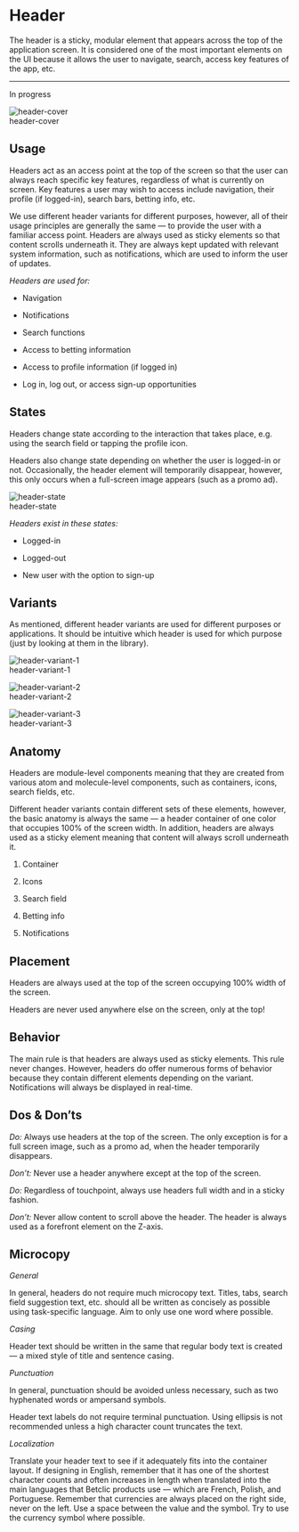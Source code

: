 
# Header

The header is a sticky, modular element that appears across the top of the application screen. It is considered one of the most important elements on the UI because it allows the user to navigate, search, access key features of the app, etc.

---

In progress

  
![header-cover](https://studio-assets.supernova.io/design-systems/27883/32409351-13ae-4a57-bd03-c672de639d95.png)  
header-cover  


## Usage

Headers act as an access point at the top of the screen so that the user can always reach specific key features, regardless of what is currently on screen. Key features a user may wish to access include navigation, their profile (if logged-in), search bars, betting info, etc.

We use different header variants for different purposes, however, all of their usage principles are generally the same — to provide the user with a familiar access point. Headers are always used as sticky elements so that content scrolls underneath it. They are always kept updated with relevant system information, such as notifications, which are used to inform the user of updates.

*Headers are used for:*

- Navigation

- Notifications

- Search functions

- Access to betting information

- Access to profile information (if logged in)

- Log in, log out, or access sign-up opportunities

## States

Headers change state according to the interaction that takes place, e.g. using the search field or tapping the profile icon.

Headers also change state depending on whether the user is logged-in or not. Occasionally, the header element will temporarily disappear, however, this only occurs when a full-screen image appears (such as a promo ad).

  
![header-state](https://studio-assets.supernova.io/design-systems/27883/66e58833-2073-4d36-a2ce-9813d0ffd93d.png)  
header-state  


*Headers exist in these states:*

- Logged-in

- Logged-out

- New user with the option to sign-up

## Variants

As mentioned, different header variants are used for different purposes or applications. It should be intuitive which header is used for which purpose (just by looking at them in the library).

  
![header-variant-1](https://studio-assets.supernova.io/design-systems/27883/39954ed2-098c-4c0c-a4d4-1387ff535b66.png)  
header-variant-1  


  
![header-variant-2](https://studio-assets.supernova.io/design-systems/27883/dec0ba40-41fd-4078-ad28-ea30fe79f27e.png)  
header-variant-2  


  
![header-variant-3](https://studio-assets.supernova.io/design-systems/27883/65a211be-f1ed-443e-959c-6e5ae968fb02.png)  
header-variant-3  


## Anatomy

Headers are module-level components meaning that they are created from various atom and molecule-level components, such as containers, icons, search fields, etc.

Different header variants contain different sets of these elements, however, the basic anatomy is always the same — a header container of one color that occupies 100% of the screen width. In addition, headers are always used as a sticky element meaning that content will always scroll underneath it.

1. Container

1. Icons

1. Search field

1. Betting info

1. Notifications

## Placement

Headers are always used at the top of the screen occupying 100% width of the screen.

Headers are never used anywhere else on the screen, only at the top!

## Behavior

The main rule is that headers are always used as sticky elements. This rule never changes. However, headers do offer numerous forms of behavior because they contain different elements depending on the variant. Notifications will always be displayed in real-time.

## Dos & Don’ts

*Do:* Always use headers at the top of the screen. The only exception is for a full screen image, such as a promo ad, when the header temporarily disappears.

*Don’t:* Never use a header anywhere except at the top of the screen.

*Do:* Regardless of touchpoint, always use headers full width and in a sticky fashion.

*Don’t:* Never allow content to scroll above the header. The header is always used as a forefront element on the Z-axis.

## Microcopy

*General*

In general, headers do not require much microcopy text. Titles, tabs, search field suggestion text, etc. should all be written as concisely as possible using task-specific language. Aim to only use one word where possible.

*Casing*

Header text should be written in the same that regular body text is created — a mixed style of title and sentence casing.

*Punctuation*

In general, punctuation should be avoided unless necessary, such as two hyphenated words or ampersand symbols.

Header text labels do not require terminal punctuation. Using ellipsis is not recommended unless a high character count truncates the text.

*Localization*

Translate your header text to see if it adequately fits into the container layout. If designing in English, remember that it has one of the shortest character counts and often increases in length when translated into the main languages that Betclic products use — which are French, Polish, and Portuguese. Remember that currencies are always placed on the right side, never on the left. Use a space between the value and the symbol. Try to use the currency symbol where possible.